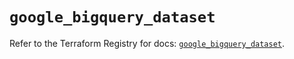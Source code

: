 # `google_bigquery_dataset`

Refer to the Terraform Registry for docs: [`google_bigquery_dataset`](https://registry.terraform.io/providers/hashicorp/google-beta/6.27.0/docs/resources/google_bigquery_dataset).
